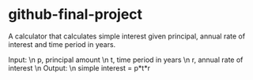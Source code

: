 # github-final-project

A calculator that calculates simple interest given principal, annual rate of interest and time period in years.

Input: \n
  p, principal amount \n
  t, time period in years \n
  r, annual rate of interest \n
Output: \n
  simple interest = p\*t\*r
  
